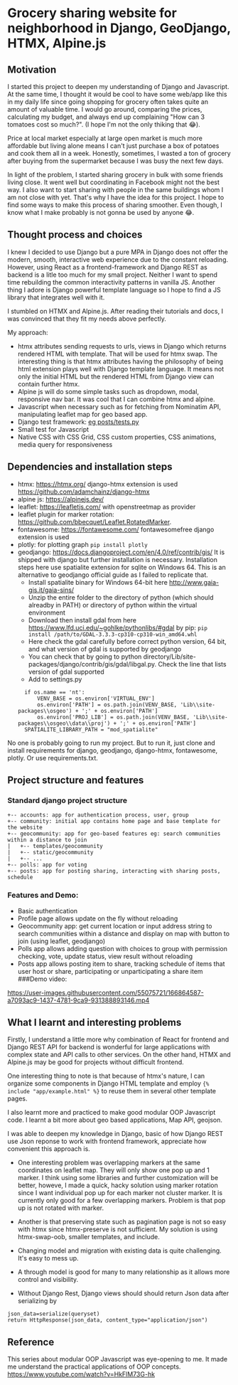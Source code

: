 # Grocery sharing website for neighborhood in Django, GeoDjango, HTMX, Alpine.js

## Motivation

I started this project to deepen my understanding of Django and Javascript. At the same time, I thought it would be cool to have some web/app like this in my daily life since going shopping for grocery often takes quite an amount of valuable time. I would go around, comparing the prices, calculating my budget, and always end up complaining "How can 3 tomatoes cost so much?". (I hope I'm not the only thiking that :joy:). 


Price at local market especially at large open market is much more affordable but living alone means I can't just purchase a box of potatoes and cook them all in a week. Honestly, sometimes, I wasted a ton of grocery after buying from the supermarket because I was busy the next few days.

In light of the problem, I started sharing grocery in bulk with some friends living close. It went well but coordinating in Facebook might not the best way.
I also want to start sharing with people in the same buildings whom I am not close with yet.
That's why I have the idea for this project. I hope to find some ways to make this process of sharing smoother.
Even though, I know what I make probably is not gonna be used by anyone :joy:.


## Thought process and choices

I knew I decided to use Django but a pure MPA in Django does not offer the modern, smooth, interactive web experience due to the constant reloading.
However, using React as a frontend-framework and Django REST as backend is a litle too much for my small project. Neither I want to spend time rebuilding the common interactivity patterns in vanilla JS. Another thing I adore is Django powerful template language so I hope to find a JS library that integrates well with it. 

I stumbled on HTMX and Alpine.js. After reading their tutorials and docs, I was convinced that they fit my needs above perfectly.

My approach:
- htmx attributes sending requests to urls, views in Django which returns rendered HTML with template. That will be used for htmx swap. The interesting thing is that htmx attributes having the philosophy of being html extension plays well with Django template language. It means not only the initial HTML but the rendered HTML from Django view can contain further htmx.
- Alpine js will do some simple tasks such as dropdown, modal, responsive nav bar. It was cool that I can combine htmx and alpine. 
- Javascript when necessary such as for fetching from Nominatim API, manipulating leaflet map for geo based app. 
- Django test framework:  [eg posts/tests.py](posts/tests.py)
- Small test for Javascript
- Native CSS with CSS Grid, CSS custom properties, CSS animations, media query for responsiveness

## Dependencies and installation steps
- htmx: https://htmx.org/ django-htmx extension is used https://github.com/adamchainz/django-htmx
- alpine js: https://alpinejs.dev/
- leaflet: https://leafletjs.com/ with openstreetmap as provider
- leaflet plugin for marker rotation: https://github.com/bbecquet/Leaflet.RotatedMarker.
- fontawesome: https://fontawesome.com/ fontawesomefree django extension is used 
- plotly: for plotting graph `pip install plotly`
- geodjango: https://docs.djangoproject.com/en/4.0/ref/contrib/gis/ It is shipped with django but further installation is necessary. Installation steps here use spatialite extension for sqlite on Windows 64. This is an alternative to geodjango official guide as I failed to replicate that. 
  - Install spatialite binary for Windows 64-bit here http://www.gaia-gis.it/gaia-sins/
  - Unzip the entire folder to the directory of python (which should alreadby in PATH) or directory of python within the virtual environment
  - Download then install gdal from here  https://www.lfd.uci.edu/~gohlke/pythonlibs/#gdal by pip: `pip install /path/to/GDAL‑3.3.3‑cp310‑cp310‑win_amd64.whl`
  - Here check the gdal carefully before correct python version, 64 bit, and what version of gdal is supported by geodjango
  - You can check that by going to python directory/Lib/site-packages/django/contrib/gis/gdal/libgal.py. Check the line that lists version of gdal supported
  - Add to settings.py
  ```
    if os.name == 'nt':
        VENV_BASE = os.environ['VIRTUAL_ENV']
        os.environ['PATH'] = os.path.join(VENV_BASE, 'Lib\\site-packages\\osgeo') + ';' + os.environ['PATH']
        os.environ['PROJ_LIB'] = os.path.join(VENV_BASE, 'Lib\\site-packages\\osgeo\\data\\proj') + ';' + os.environ['PATH']
    SPATIALITE_LIBRARY_PATH = "mod_spatialite"
    ```
No one is probably going to run my project. But to run it, just clone and install requirements for django, geodjango, django-htmx, fontawesome, plotly. 
Or use requirements.txt. 

## Project structure and features

### Standard django project structure 
```
+-- accounts: app for authentication process, user, group
+-- community: initial app contains home page and base template for the website
+-- geocommunity: app for geo-based features eg: search communities within a distance to join 
|   +-- templates/geocommunity
|   +-- static/geocommunity
|   +-- ...
+-- polls: app for voting
+-- posts: app for posting sharing, interacting with sharing posts, schedule
```

### Features and Demo: 

- Basic authentication
- Profile page  allows update on the fly without reloading
- Geocommunity app: get current location or input address string to search communities within a distance and display on map with button to join (using leaflet, geodjango)
- Polls app allows adding question with choices to group with permission checking, vote, update status, view result without reloading
- Posts app allows posting item to share, tracking schedule of items that user host or share, participating or unparticipating a share item
###Demo video:



https://user-images.githubusercontent.com/55075721/166864587-a7093ac9-1437-4781-9ca9-931388893146.mp4



## What I learnt and interesting problems
Firstly, I understand a little more why combination of React for frontend and Django REST API for backend is wonderful for large applications with complex state and API calls to other services. On the other hand, HTMX and Alpine.js may be good for projects without difficult frontend. 

One interesting thing to note is that because of htmx's nature, I can organize some components in Django HTML template and employ 
`{% include "app/example.html" %}` to reuse them in several other template pages. 

I also learnt more and practiced to make good modular OOP Javascript code. I learnt a bit more about geo based applications, Map API, geojson.  

I was able to deepen my knowledge in Django, basic of how Django REST use Json reponse to work with frontend framework, appreciate how convenient this approach is.

- One interesting problem was overlapping markers at the same coordinates on leaflet map. They will only show one pop up and 1 marker. I think using some libraries and further customization will be better, howeve, I made a quick, hacky solution using marker rotation since I want individual pop up for each marker not cluster marker. It is currently only good for a few overlapping markers. Problem is that pop up is not rotated with marker.

- Another is that preserving state such as pagination page is not so easy with htmx since htmx-preserve is not sufficient. My solution is using htmx-swap-oob, smaller templates, and include.   

- Changing model and migration with existing data is quite challenging. It's easy to mess up. 

- A through model is good for many to many relationship as it allows more control and visibility. 

- Without Django Rest, Django views should should return Json data after serializing by 
```
json_data=serialize(queryset)
return HttpResponse(json_data, content_type="application/json")
```


## Reference

This series about modular OOP Javascript was eye-opening to me. It made me understand the practical applications of OOP concepts.
https://www.youtube.com/watch?v=HkFlM73G-hk









